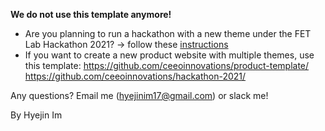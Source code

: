 **We do not use this template anymore!**

* Are you planning to run a hackathon with a new theme under the FET Lab Hackathon 2021? -> follow these [instructions](https://github.com/ceeoinnovations/hackathon-2021/)
* If you want to create a new product website with multiple themes, use this template: https://github.com/ceeoinnovations/product-template/ https://github.com/ceeoinnovations/hackathon-2021/

Any questions? Email me (hyejinim17@gmail.com) or slack me!

By Hyejin Im
